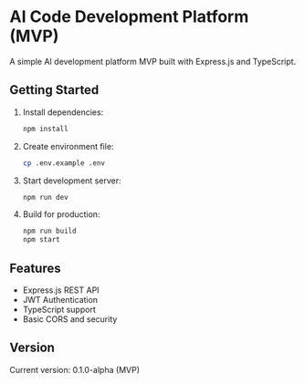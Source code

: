 # AI Code Development Platform (MVP)

A simple AI development platform MVP built with Express.js and TypeScript.

## Getting Started

1. Install dependencies:
   ```bash
   npm install
   ```

2. Create environment file:
   ```bash
   cp .env.example .env
   ```

3. Start development server:
   ```bash
   npm run dev
   ```

4. Build for production:
   ```bash
   npm run build
   npm start
   ```

## Features

- Express.js REST API
- JWT Authentication
- TypeScript support
- Basic CORS and security

## Version

Current version: 0.1.0-alpha (MVP)